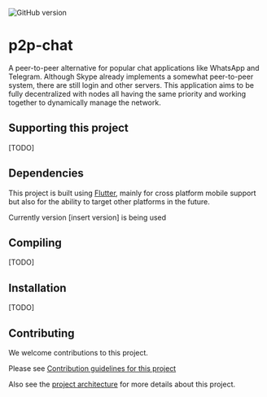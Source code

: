 ![GitHub version](https://badge.fury.io/gh/boennemann%2Fbadges.svg)
# p2p-chat
A peer-to-peer alternative for popular chat applications like WhatsApp and Telegram. Although Skype already implements a somewhat peer-to-peer system, there are still login and other servers. This application aims to be fully decentralized with nodes all having the same priority and working together to dynamically manage the network.

## Supporting this project
[TODO]

## Dependencies

This project is built using [Flutter](https://flutter.dev/), mainly for cross platform mobile support but also for the ability to target other platforms in the future.

Currently version [insert version] is being used
## Compiling
[TODO]
## Installation
[TODO]
## Contributing

We welcome contributions to this project.

Please see [Contribution guidelines for this project](CONTRIBUTING.md)

Also see the [project architecture](docs/ARCHITECT.md) for more details about this project.